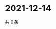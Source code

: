 # 2021-12-14

共 0 条

<!-- BEGIN WEIBO -->
<!-- 最后更新时间 Tue Dec 14 2021 17:14:47 GMT+0800 (China Standard Time) -->

<!-- END WEIBO -->
